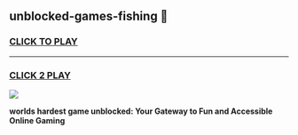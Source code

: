 
## unblocked-games-fishing 👋
<h3>
<a href="https://premium.freeplayer.one?title=unblocked-games-fishing&ref=14F">CLICK TO PLAY</a></h3>
<hr>

<h3>
<a href="https://premium.freeplayer.one?title=unblocked-games-fishing&ref=14F">CLICK 2 PLAY</a>
  
</h3>

<a href="https://premium.freeplayer.one?title=unblocked-games-fishing&ref=12F/"><img src="https://clearcache.store/games.png"></a>


**worlds hardest game unblocked: Your Gateway to Fun and Accessible Online Gaming**
